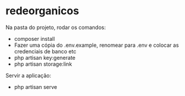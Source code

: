 # redeorganicos

Na pasta do projeto, rodar os comandos:

- composer install
- Fazer uma cópia do .env.example, renomear para .env e colocar as credenciais de banco etc
- php artisan key:generate
- php artisan storage:link

Servir a aplicação:

- php artisan serve
